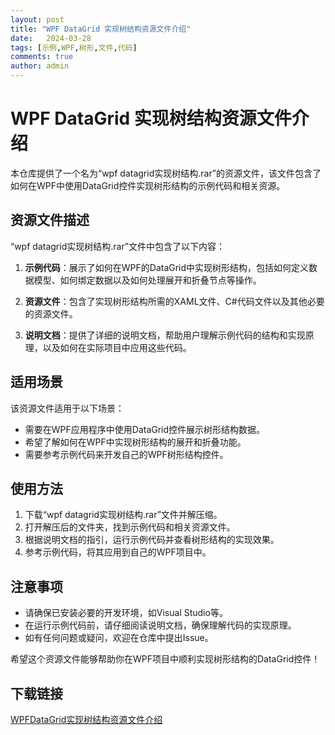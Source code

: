 ```yaml
---
layout: post
title: "WPF DataGrid 实现树结构资源文件介绍"
date:   2024-03-28
tags: [示例,WPF,树形,文件,代码]
comments: true
author: admin
---
```

# WPF DataGrid 实现树结构资源文件介绍

本仓库提供了一个名为“wpf datagrid实现树结构.rar”的资源文件，该文件包含了如何在WPF中使用DataGrid控件实现树形结构的示例代码和相关资源。

## 资源文件描述

“wpf datagrid实现树结构.rar”文件中包含了以下内容：

1. **示例代码**：展示了如何在WPF的DataGrid中实现树形结构，包括如何定义数据模型、如何绑定数据以及如何处理展开和折叠节点等操作。

2. **资源文件**：包含了实现树形结构所需的XAML文件、C#代码文件以及其他必要的资源文件。

3. **说明文档**：提供了详细的说明文档，帮助用户理解示例代码的结构和实现原理，以及如何在实际项目中应用这些代码。

## 适用场景

该资源文件适用于以下场景：

- 需要在WPF应用程序中使用DataGrid控件展示树形结构数据。
- 希望了解如何在WPF中实现树形结构的展开和折叠功能。
- 需要参考示例代码来开发自己的WPF树形结构控件。

## 使用方法

1. 下载“wpf datagrid实现树结构.rar”文件并解压缩。
2. 打开解压后的文件夹，找到示例代码和相关资源文件。
3. 根据说明文档的指引，运行示例代码并查看树形结构的实现效果。
4. 参考示例代码，将其应用到自己的WPF项目中。

## 注意事项

- 请确保已安装必要的开发环境，如Visual Studio等。
- 在运行示例代码前，请仔细阅读说明文档，确保理解代码的实现原理。
- 如有任何问题或疑问，欢迎在仓库中提出Issue。

希望这个资源文件能够帮助你在WPF项目中顺利实现树形结构的DataGrid控件！

## 下载链接

[WPFDataGrid实现树结构资源文件介绍](https://pan.quark.cn/s/419fffca21af)